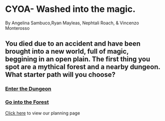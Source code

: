 # CYOA- Washed into the magic.
By Angelina Sambuco,Ryan Mayleas, Nephtali Roach, & Vincenzo Monterosso

## You died due to an accident and have been brought into a new world, full of magic, beggining in an open plain. The first thing you spot are a mythical forest and a nearby dungeon. What starter path will you choose?

### [Enter the Dungeon](adventure-paths/GoToDungeon.md)
### [Go into the Forest](adventure-paths/GoToForest.md)

 [Click here](https://docs.google.com/drawings/d/1iEar4gxZzAzZ9D-D667xZ8OKfr6guzmpiUJzQjbF9Ys/edit?usp=sharing) to view our planning page
